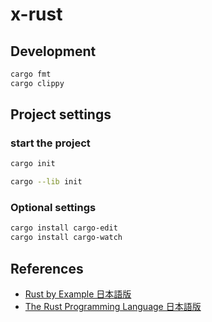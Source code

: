 # x-rust

## Development

```sh
cargo fmt
cargo clippy
```

## Project settings

### start the project

```sh
cargo init
```

```sh
cargo --lib init
```

### Optional settings

```sh
cargo install cargo-edit
cargo install cargo-watch
```

## References

* [Rust by Example 日本語版](https://doc.rust-jp.rs/rust-by-example-ja/index.html)
* [The Rust Programming Language 日本語版](https://doc.rust-jp.rs/book-ja/)
